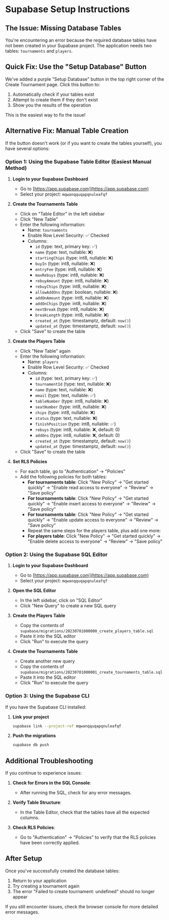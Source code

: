 # Supabase Setup Instructions

## The Issue: Missing Database Tables

You're encountering an error because the required database tables have not been created in your Supabase project. The application needs two tables: `tournaments` and `players`.

## Quick Fix: Use the "Setup Database" Button

We've added a purple "Setup Database" button in the top right corner of the Create Tournament page. Click this button to:

1. Automatically check if your tables exist
2. Attempt to create them if they don't exist
3. Show you the results of the operation

This is the easiest way to fix the issue!

## Alternative Fix: Manual Table Creation

If the button doesn't work (or if you want to create the tables yourself), you have several options:

### Option 1: Using the Supabase Table Editor (Easiest Manual Method)

1. **Login to your Supabase Dashboard**
   - Go to [https://app.supabase.com](https://app.supabase.com)
   - Select your project: `mqwanqquqapqnuleafqf`

2. **Create the Tournaments Table**
   - Click on "Table Editor" in the left sidebar
   - Click "New Table"
   - Enter the following information:
     - Name: `tournaments`
     - Enable Row Level Security: ✅ Checked
     - Columns:
       - `id` (type: text, primary key: ✅)
       - `name` (type: text, nullable: ❌)
       - `startingChips` (type: int8, nullable: ❌)
       - `buyIn` (type: int8, nullable: ❌)
       - `entryFee` (type: int8, nullable: ❌)
       - `maxRebuys` (type: int8, nullable: ❌)
       - `rebuyAmount` (type: int8, nullable: ❌)
       - `rebuyChips` (type: int8, nullable: ❌)
       - `allowAddOns` (type: boolean, nullable: ❌)
       - `addOnAmount` (type: int8, nullable: ❌)
       - `addOnChips` (type: int8, nullable: ❌)
       - `nextBreak` (type: int8, nullable: ❌)
       - `breakLength` (type: int8, nullable: ❌)
       - `created_at` (type: timestamptz, default: `now()`)
       - `updated_at` (type: timestamptz, default: `now()`)
   - Click "Save" to create the table

3. **Create the Players Table**
   - Click "New Table" again
   - Enter the following information:
     - Name: `players`
     - Enable Row Level Security: ✅ Checked
     - Columns:
       - `id` (type: text, primary key: ✅)
       - `tournamentId` (type: text, nullable: ❌)
       - `name` (type: text, nullable: ❌)
       - `email` (type: text, nullable: ✅)
       - `tableNumber` (type: int8, nullable: ❌)
       - `seatNumber` (type: int8, nullable: ❌)
       - `chips` (type: int8, nullable: ❌)
       - `status` (type: text, nullable: ❌)
       - `finishPosition` (type: int8, nullable: ✅)
       - `rebuys` (type: int8, nullable: ❌, default: 0)
       - `addOns` (type: int8, nullable: ❌, default: 0)
       - `created_at` (type: timestamptz, default: `now()`)
       - `updated_at` (type: timestamptz, default: `now()`)
   - Click "Save" to create the table

4. **Set RLS Policies**
   - For each table, go to "Authentication" → "Policies"
   - Add the following policies for both tables:
     - **For tournaments table**: Click "New Policy" → "Get started quickly" → "Enable read access to everyone" → "Review" → "Save policy"
     - **For tournaments table**: Click "New Policy" → "Get started quickly" → "Enable insert access to everyone" → "Review" → "Save policy"
     - **For tournaments table**: Click "New Policy" → "Get started quickly" → "Enable update access to everyone" → "Review" → "Save policy"
     - Repeat the same steps for the players table, plus add one more:
     - **For players table**: Click "New Policy" → "Get started quickly" → "Enable delete access to everyone" → "Review" → "Save policy"

### Option 2: Using the Supabase SQL Editor

1. **Login to your Supabase Dashboard**
   - Go to [https://app.supabase.com](https://app.supabase.com)
   - Select your project: `mqwanqquqapqnuleafqf`

2. **Open the SQL Editor**
   - In the left sidebar, click on "SQL Editor"
   - Click "New Query" to create a new SQL query

3. **Create the Players Table**
   - Copy the contents of `supabase/migrations/20230701000000_create_players_table.sql`
   - Paste it into the SQL editor
   - Click "Run" to execute the query

4. **Create the Tournaments Table**
   - Create another new query
   - Copy the contents of `supabase/migrations/20230701000001_create_tournaments_table.sql`
   - Paste it into the SQL editor
   - Click "Run" to execute the query

### Option 3: Using the Supabase CLI

If you have the Supabase CLI installed:

1. **Link your project**
   ```bash
   supabase link --project-ref mqwanqquqapqnuleafqf
   ```

2. **Push the migrations**
   ```bash
   supabase db push
   ```

## Additional Troubleshooting

If you continue to experience issues:

1. **Check for Errors in the SQL Console**: 
   - After running the SQL, check for any error messages.

2. **Verify Table Structure**:
   - In the Table Editor, check that the tables have all the expected columns.

3. **Check RLS Policies**:
   - Go to "Authentication" → "Policies" to verify that the RLS policies have been correctly applied.

## After Setup

Once you've successfully created the database tables:

1. Return to your application
2. Try creating a tournament again
3. The error "Failed to create tournament: undefined" should no longer appear

If you still encounter issues, check the browser console for more detailed error messages. 
